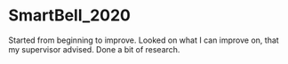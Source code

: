 # SmartBell_2020

Started from beginning to improve.
Looked on what I can improve on, that my supervisor advised.
Done a bit of research.

